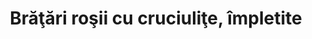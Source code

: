 ---
layout: post
title: "Brăţări roşii cu cruciuliţe, împletite"
description: "Brăţări roşii cu cruciuliţe, împletite."
img: "/assets/img/bratari-rosii-cu-cruciulite-impletite-1.jpg"
img2: "/assets/img/bratari-rosii-cu-cruciulite-impletite-2.jpg"
colors: "rosu"
price: "7.00 RON /buc"
vertical: true
---